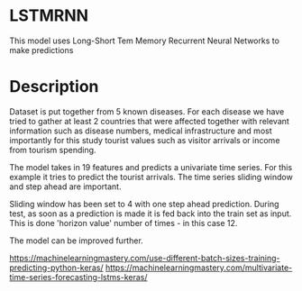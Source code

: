 # LSTMRNN

This model uses Long-Short Tem Memory Recurrent Neural Networks to make predictions

# Description

Dataset is put together from 5 known diseases. For each disease we have tried to gather at least 2 countries that were affected together with relevant information such as disease numbers, medical infrastructure and most importantly for this study tourist values such as visitor arrivals or income from tourism spending.

The model takes in 19 features and predicts a univariate time series. For this example it tries to predict the tourist arrivals. The time series sliding window and step ahead are important.

Sliding window has been set to 4 with one step ahead prediction. During test, as soon as a prediction is made it is fed back into the train set as input. This is done 'horizon value' number of times - in this case 12.

The model can be improved further.

https://machinelearningmastery.com/use-different-batch-sizes-training-predicting-python-keras/
https://machinelearningmastery.com/multivariate-time-series-forecasting-lstms-keras/
